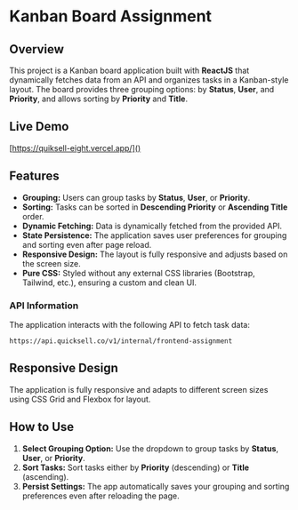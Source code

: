 # Kanban Board Assignment

## **Overview**
This project is a Kanban board application built with **ReactJS** that dynamically fetches data from an API and organizes tasks in a Kanban-style layout. The board provides three grouping options: by **Status**, **User**, and **Priority**, and allows sorting by **Priority** and **Title**.

## **Live Demo**
[https://quiksell-eight.vercel.app/]()

## **Features**
- **Grouping:** Users can group tasks by **Status**, **User**, or **Priority**.
- **Sorting:** Tasks can be sorted in **Descending Priority** or **Ascending Title** order.
- **Dynamic Fetching:** Data is dynamically fetched from the provided API.
- **State Persistence:** The application saves user preferences for grouping and sorting even after page reload.
- **Responsive Design:** The layout is fully responsive and adjusts based on the screen size.
- **Pure CSS:** Styled without any external CSS libraries (Bootstrap, Tailwind, etc.), ensuring a custom and clean UI.


### **API Information**
The application interacts with the following API to fetch task data:

```
https://api.quicksell.co/v1/internal/frontend-assignment
```

## **Responsive Design**
The application is fully responsive and adapts to different screen sizes using CSS Grid and Flexbox for layout.

## **How to Use**
1. **Select Grouping Option:** Use the dropdown to group tasks by **Status**, **User**, or **Priority**.
2. **Sort Tasks:** Sort tasks either by **Priority** (descending) or **Title** (ascending).
3. **Persist Settings:** The app automatically saves your grouping and sorting preferences even after reloading the page.
